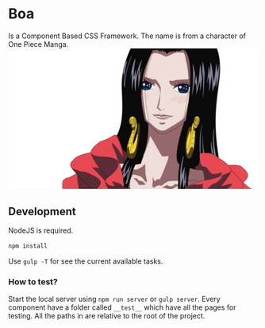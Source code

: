 # Boa
Is a Component Based CSS Framework. The name is from a character of One Piece
Manga.
![Boa Hancock](.github/boa-hancock.png)

## Development
NodeJS is required.

```bash
npm install
```

Use `gulp -T` for see the current available tasks.

### How to test?
Start the local server using `npm run server` or `gulp server`. Every component
have a folder called `__test__` which have all the pages for testing. All the paths
in are relative to the root of the project.

